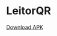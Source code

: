 # LeitorQR

<a href="https://exp-shell-app-assets.s3.us-west-1.amazonaws.com/android/%40thigos/QRCode-674ddfd1e7614168801b6f53292c91ac-signed.apk">Download APK</a>
